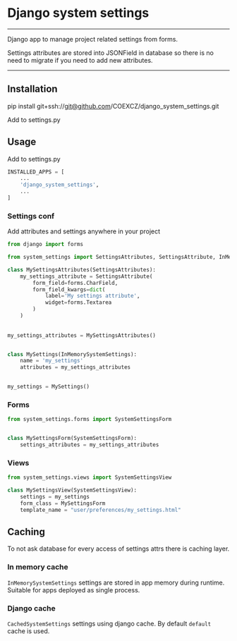 # Django system settings

---

Django app to manage project related settings from forms.

Settings attributes are stored into JSONField in database so there is no need to migrate if you need to add new attributes.

---

## Installation

pip install git+ssh://git@github.com/COEXCZ/django_system_settings.git

Add to settings.py

## Usage

Add to settings.py

```python
INSTALLED_APPS = [
    ...
    'django_system_settings',
    ...
]
```

### Settings conf

Add attributes and settings anywhere in your project

```python
from django import forms

from system_settings import SettingsAttributes, SettingsAttribute, InMemorySystemSettings

class MySettingsAttributes(SettingsAttributes):
    my_settings_attribute = SettingsAttribute(
        form_field=forms.CharField,
        form_field_kwargs=dict(
            label='My settings attribute',
            widget=forms.Textarea
        )
    )
    
    
my_settings_attributes = MySettingsAttributes()


class MySettings(InMemorySystemSettings):
    name = 'my_settings'
    attributes = my_settings_attributes

    
my_settings = MySettings()
```

### Forms

```python
from system_settings.forms import SystemSettingsForm


class MySettingsForm(SystemSettingsForm):
    settings_attributes = my_settings_attributes
```

### Views

```python
from system_settings.views import SystemSettingsView

class MySettingsView(SystemSettingsView):
    settings = my_settings
    form_class = MySettingsForm
    template_name = "user/preferences/my_settings.html"
```


## Caching

To not ask database for every access of settings attrs there is caching layer.

### In memory cache

`InMemorySystemSettings` settings are stored in app memory during runtime. Suitable for apps deployed as single process.

### Django cache

`CachedSystemSettings` settings using django cache. By default `default` cache is used.

